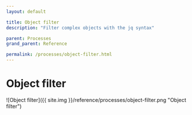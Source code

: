```yaml
---
layout: default

title: Object filter
description: "Filter complex objects with the jq syntax"

parent: Processes
grand_parent: Reference

permalink: /processes/object-filter.html
---
```

# Object filter

![Object filter]({{ site.img }}/reference/processes/object-filter.png "Object filter")
